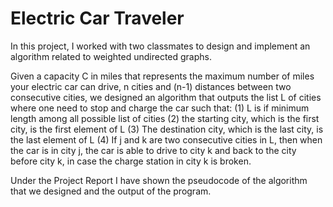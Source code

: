 # Electric Car Traveler

In this project, I worked with two classmates to design and implement an algorithm related to weighted undirected graphs.

Given a capacity C in miles that represents the maximum number of miles your electric car can drive, n cities and (n-1) distances between two consecutive cities, we designed an algorithm that outputs the list L of cities where one need to stop and charge the car such that:
(1) L is if minimum length among all possible list of cities
(2) the starting city, which is the first city, is the first element of L
(3) The destination city, which is the last city, is the last element of L
(4) If j and k are two consecutive cities in L, then when the car is in city j, the car is able to drive to city k and back to the city before city k, in case the charge station in city k is broken.

Under the Project Report I have shown the pseudocode of the algorithm that we designed and the output of the program.
